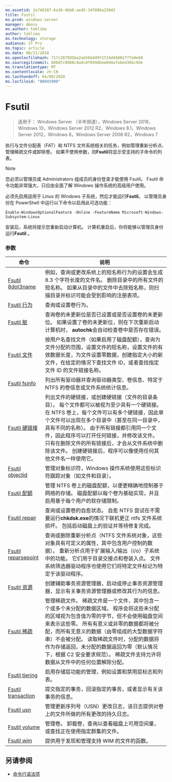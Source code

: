 ```yaml
---
ms.assetid: 2e748187-6a10-4bb0-aed5-34f886a250d2
title: Fsutil
ms.prod: windows-server
manager: dmoss
ms.author: toklima
author: toklima
ms.technology: storage
audience: IT Pro
ms.topic: article
ms.date: 08/21/2018
ms.openlocfilehash: 717c287995be2ab56bd49f2f24d46001f77e0e68
ms.sourcegitcommit: b00d7c8968c4adc8f699dbee694afe6ed36bc9de
ms.translationtype: MT
ms.contentlocale: zh-CN
ms.lasthandoff: 04/08/2020
ms.locfileid: "80843900"
---
```

# <a name="fsutil"></a>Fsutil

>适用于： Windows Server （半年频道），Windows Server 2016，Windows 10，Windows Server 2012 R2，Windows 8.1，Windows Server 2012，Windows 8，Windows Server 2008 R2，Windows 7

执行与文件分配表（FAT）和 NTFS 文件系统相关的任务，例如管理重新分析点、管理稀疏文件或卸除卷。 如果不使用参数，则**Fsutil**将显示受支持的子命令的列表。 

> [!Note] 
> 您必须以管理员或 Administrators 组成员的身份登录才能使用 Fsutil。 Fsutil 命令功能非常强大，只应由全面了解 Windows 操作系统的高级用户使用。
>
>必须先启用适用于 Linux 的 Windows 子系统，然后才能运行**Fsutil**。 以管理员身份在 PowerShell 中运行以下命令以启用此可选功能：
>
>```
> Enable-WindowsOptionalFeature -Online -FeatureName Microsoft-Windows-Subsystem-Linux
>```
> 安装后，系统将提示您重新启动计算机。 计算机重启后，你将能够以管理员身份运行**Fsutil** 。

### <a name="parameters"></a>参数

|命令 |说明|
|---|---|
|[Fsutil 8dot3name](fsutil-8dot3name.md) | 例如，查询或更改系统上的短名称行为的设置会生成8.3 个字符长度的文件名。 删除目录中的所有文件的短名称。 如果从目录中的文件中去除短名称，则扫描目录并标识可能会受到影响的注册表项。|
|[Fsutil 行为](fsutil-behavior.md) |查询或设置卷行为。|
|[Fsutil 脏](fsutil-dirty.md)| 查询卷的未更新位是否已设置或是否设置卷的未更新位。 如果设置了卷的未更新位，则在下次重新启动计算机时， **autochk**会自动检查卷中是否存在错误。|
|[Fsutil 文件](fsutil-file.md)|按用户名查找文件（如果启用了磁盘配额），查询为文件分配的范围，设置文件的短名称，设置文件的有效数据长度，为文件设置零数据，创建指定大小的新文件，在给定的情况下查找文件 ID，或者查找指定文件 ID 的文件链接名称。|
|[Fsutil fsinfo](fsutil-fsinfo.md)|列出所有驱动器并查询驱动器类型、卷信息、特定于 NTFS 的卷信息或文件系统统计信息。|
|[Fsutil 硬链接](fsutil-hardlink.md)|列出文件的硬链接，或创建硬链接（文件的目录条目）。 每个文件都可以被视为至少具有一个硬链接。 在 NTFS 卷上，每个文件可以有多个硬链接，因此单个文件可以出现在多个目录中（甚至在同一目录中，具有不同的名称）。 由于所有链接都引用同一个文件，因此程序可以打开任何链接，并修改该文件。 只有在删除文件的所有链接后，才会从文件系统中删除该文件。 创建硬链接后，程序可以像使用任何其他文件名一样使用它。|
|[Fsutil objectid](fsutil-objectid.md)|管理对象标识符，Windows 操作系统使用这些标识符跟踪对象（如文件和目录）。|
|[Fsutil 配额](fsutil-quota.md)|管理 NTFS 卷上的磁盘配额，以便更精确地控制基于网络的存储。 磁盘配额以每个卷为基础实现，并且启用基于每个用户的软存储限制。|
|[Fsutil repair](fsutil-repair.md)|查询或设置卷的自愈状态。 自愈 NTFS 尝试在不需要运行**chkdsk.exe**的情况下联机更正 ntfs 文件系统损坏。 包括启动磁盘上的验证并等待修复完成。|
|[Fsutil reparsepoint](fsutil-reparsepoint.md)|查询或删除重新分析点（NTFS 文件系统对象，这些对象具有可定义的属性，其中包含用户控制的数据）。 重新分析点用于扩展输入/输出（i/o）子系统中的功能。 它们用于目录交接点和卷装入点。 文件系统筛选器驱动程序也使用它们将特定文件标记为特定于该驱动程序。|
|[Fsutil 资源](fsutil-resource.md)|创建辅助事务资源管理器，启动或停止事务资源管理器，显示有关事务资源管理器或修改其行为的信息。|
|[Fsutil 稀疏](fsutil-sparse.md)|管理稀疏文件。 稀疏文件是一个文件，其中包含一个或多个未分配的数据区域。 程序会将这些未分配的区域视为包含值为零的字节，但不会使用磁盘空间来表示这些零。 所有有意义或非零的数据都将被分配，而所有无意义的数据（由零组成的大型数据字符串）不会被分配。 读取稀疏文件时，分配的数据将作为存储返回，未分配的数据返回为零（默认情况下，根据 C2 安全要求规范）。 稀疏文件支持允许将数据从文件中的任何位置解除分配。|
|[Fsutil tiering](fsutil-tiering.md)|启用存储层功能的管理，例如设置和禁用层标志和列表。|
|[Fsutil transaction](fsutil-transaction.md)|提交指定的事务，回滚指定的事务，或者显示有关该事务的信息。|
|[Fsutil usn](fsutil-usn.md)|管理更新序列号（USN）更改日志，该日志提供对卷上的文件所做的所有更改的持久日志。|
|[Fsutil volume](fsutil-volume.md)|管理卷。 卸载卷，查询以查看磁盘上可用空间量，或查找正在使用指定群集的文件。|
|[Fsutil wim](fsutil-wim.md)|提供用于发现和管理支持 WIM 的文件的函数。|

## <a name="see-also"></a>另请参阅
- [命令行语法项](command-line-syntax-key.md)
